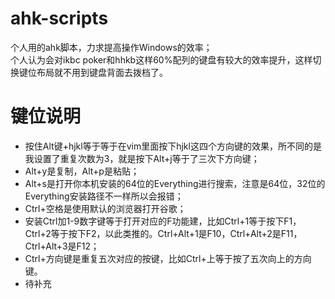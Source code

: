 # ahk-scripts
个人用的ahk脚本，力求提高操作Windows的效率；  
个人认为会对ikbc poker和hhkb这样60%配列的键盘有较大的效率提升，这样切换键位布局就不用到键盘背面去拨档了。

# 键位说明
- 按住Alt键+hjkl等于等于在vim里面按下hjkl这四个方向键的效果，所不同的是我设置了重复次数为3，就是按下Alt+j等于了三次下方向键；
- Alt+y是复制，Alt+p是粘贴；
- Alt+s是打开你本机安装的64位的Everything进行搜索，注意是64位，32位的Everything安装路径不一样所以会报错；
- Ctrl+空格是使用默认的浏览器打开谷歌；
- 安装Ctrl加1-9数字键等于打开对应的F功能建，比如Ctrl+1等于按下F1，Ctrl+2等于按下F2，以此类推的。Ctrl+Alt+1是F10，Ctrl+Alt+2是F11，Ctrl+Alt+3是F12；
- Ctrl+方向键是重复五次对应的按键，比如Ctrl+上等于按了五次向上的方向键。  
- 待补充
